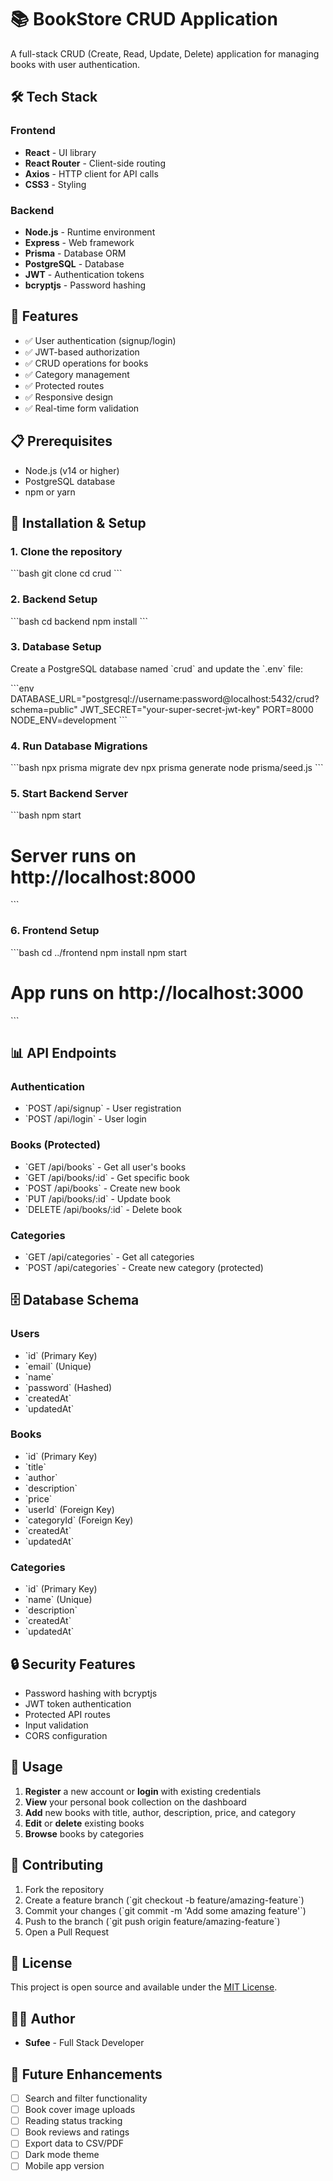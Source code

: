 # 📚 BookStore CRUD Application

A full-stack CRUD (Create, Read, Update, Delete) application for managing books with user authentication.

## 🛠️ **Tech Stack**

### Frontend
- **React** - UI library
- **React Router** - Client-side routing
- **Axios** - HTTP client for API calls
- **CSS3** - Styling

### Backend
- **Node.js** - Runtime environment
- **Express** - Web framework
- **Prisma** - Database ORM
- **PostgreSQL** - Database
- **JWT** - Authentication tokens
- **bcryptjs** - Password hashing

## 🚀 **Features**

- ✅ User authentication (signup/login)
- ✅ JWT-based authorization
- ✅ CRUD operations for books
- ✅ Category management
- ✅ Protected routes
- ✅ Responsive design
- ✅ Real-time form validation

## 📋 **Prerequisites**

- Node.js (v14 or higher)
- PostgreSQL database
- npm or yarn

## 🔧 **Installation & Setup**

### 1. Clone the repository
\`\`\`bash
git clone <repository-url>
cd crud
\`\`\`

### 2. Backend Setup
\`\`\`bash
cd backend
npm install
\`\`\`

### 3. Database Setup
Create a PostgreSQL database named \`crud\` and update the \`.env\` file:

\`\`\`env
DATABASE_URL="postgresql://username:password@localhost:5432/crud?schema=public"
JWT_SECRET="your-super-secret-jwt-key"
PORT=8000
NODE_ENV=development
\`\`\`

### 4. Run Database Migrations
\`\`\`bash
npx prisma migrate dev
npx prisma generate
node prisma/seed.js
\`\`\`

### 5. Start Backend Server
\`\`\`bash
npm start
# Server runs on http://localhost:8000
\`\`\`

### 6. Frontend Setup
\`\`\`bash
cd ../frontend
npm install
npm start
# App runs on http://localhost:3000
\`\`\`

## 📊 **API Endpoints**

### Authentication
- \`POST /api/signup\` - User registration
- \`POST /api/login\` - User login

### Books (Protected)
- \`GET /api/books\` - Get all user's books
- \`GET /api/books/:id\` - Get specific book
- \`POST /api/books\` - Create new book
- \`PUT /api/books/:id\` - Update book
- \`DELETE /api/books/:id\` - Delete book

### Categories
- \`GET /api/categories\` - Get all categories
- \`POST /api/categories\` - Create new category (protected)

## 🗄️ **Database Schema**

### Users
- \`id\` (Primary Key)
- \`email\` (Unique)
- \`name\`
- \`password\` (Hashed)
- \`createdAt\`
- \`updatedAt\`

### Books
- \`id\` (Primary Key)
- \`title\`
- \`author\`
- \`description\`
- \`price\`
- \`userId\` (Foreign Key)
- \`categoryId\` (Foreign Key)
- \`createdAt\`
- \`updatedAt\`

### Categories
- \`id\` (Primary Key)
- \`name\` (Unique)
- \`description\`
- \`createdAt\`
- \`updatedAt\`

## 🔒 **Security Features**

- Password hashing with bcryptjs
- JWT token authentication
- Protected API routes
- Input validation
- CORS configuration

## 🚦 **Usage**

1. **Register** a new account or **login** with existing credentials
2. **View** your personal book collection on the dashboard
3. **Add** new books with title, author, description, price, and category
4. **Edit** or **delete** existing books
5. **Browse** books by categories

## 🤝 **Contributing**

1. Fork the repository
2. Create a feature branch (\`git checkout -b feature/amazing-feature\`)
3. Commit your changes (\`git commit -m 'Add some amazing feature'\`)
4. Push to the branch (\`git push origin feature/amazing-feature\`)
5. Open a Pull Request

## 📝 **License**

This project is open source and available under the [MIT License](LICENSE).

## 👨‍💻 **Author**

- **Sufee** - Full Stack Developer

## 🎯 **Future Enhancements**

- [ ] Search and filter functionality
- [ ] Book cover image uploads
- [ ] Reading status tracking
- [ ] Book reviews and ratings
- [ ] Export data to CSV/PDF
- [ ] Dark mode theme
- [ ] Mobile app version
